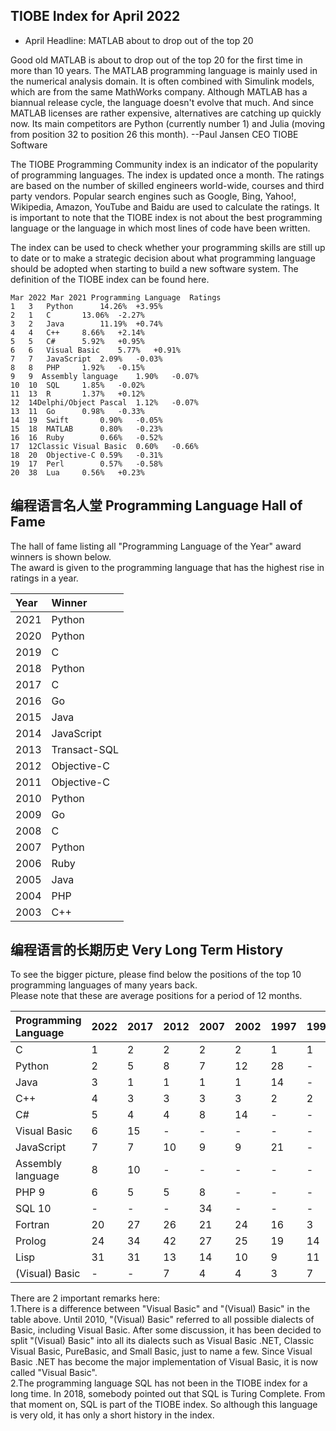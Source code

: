 ## TIOBE Index for April 2022
- April Headline: MATLAB about to drop out of the top 20  

 Good old MATLAB is about to drop out of the top 20 for the first time in more than 10 years. 
 The MATLAB programming language is mainly used in the numerical analysis domain. It is often combined with Simulink models, which are from the same MathWorks company. 
 Although MATLAB has a biannual release cycle, the language doesn't evolve that much. And since MATLAB licenses are rather expensive, alternatives are catching up quickly now. 
 Its main competitors are Python (currently number 1) and Julia (moving from position 32 to position 26 this month). --Paul Jansen CEO TIOBE Software  

The TIOBE Programming Community index is an indicator of the popularity of programming languages. 
The index is updated once a month. The ratings are based on the number of skilled engineers world-wide, courses and third party vendors. 
Popular search engines such as Google, Bing, Yahoo!, Wikipedia, Amazon, YouTube and Baidu are used to calculate the ratings. 
It is important to note that the TIOBE index is not about the best programming language or the language in which most lines of code have been written.  

The index can be used to check whether your programming skills are still up to date or to make a strategic decision about what programming language should be adopted when starting to build a new software system. The definition of the TIOBE index can be found here.   

```
Mar 2022 Mar 2021 Programming Language 	Ratings 	
1	3	Python		14.26%	+3.95%
2	1	C		13.06%	-2.27%
3	2	Java		11.19%	+0.74%
4	4	C++		8.66%	+2.14%
5	5	C#		5.92%	+0.95%
6	6	Visual Basic	5.77%	+0.91%
7	7	JavaScript	2.09%	-0.03%
8	8	PHP		1.92%	-0.15%
9	9  Assembly language	1.90%	-0.07%
10	10	SQL		1.85%	-0.02%
11	13	R		1.37%	+0.12%
12	14Delphi/Object Pascal	1.12%	-0.07%
13	11	Go		0.98%	-0.33%
14	19	Swift		0.90%	-0.05%
15	18	MATLAB		0.80%	-0.23%
16	16	Ruby		0.66%	-0.52%
17	12Classic Visual Basic	0.60%	-0.66%
18	20	Objective-C	0.59%	-0.31%
19	17	Perl		0.57%	-0.58%
20	38	Lua		0.56%	+0.23%
```

## 编程语言名人堂 Programming Language Hall of Fame  

The hall of fame listing all "Programming Language of the Year" award winners is shown below.   
The award is given to the programming language that has the highest rise in ratings in a year.   


|Year|	Winner|
|:----|:----|
|2021|	Python
|2020|	Python
|2019|	C
|2018|	Python
|2017|	C
|2016|	Go
|2015|	Java
|2014|	JavaScript
|2013|	Transact-SQL
|2012|	Objective-C
|2011|	Objective-C
|2010|	Python
|2009|	Go
|2008|	C
|2007|	Python
|2006|	Ruby
|2005|	Java
|2004|	PHP
|2003|	C++

## 编程语言的长期历史 Very Long Term History
To see the bigger picture, please find below the positions of the top 10 programming languages of many years back.   
Please note that these are average positions for a period of 12 months.  

|Programming Language|	2022|	2017|	2012|	2007|	2002|	1997|	1992|	1987|
|:----|:----|:----|:----|:----|:----|:----|:----|:----|
|		C|	1|	2|	2|	2|	2|	1|	1|	1
|		Python|	2|	5|	8|	7|	12|	28|	-|	-
|		Java|	3|	1|	1|	1|	1|	14|	-|	-
|		C++|	4|	3|	3|	3|	3|	2|	2|	4
|		C#|	5|	4|	4|	8|	14|	-|	-|	-
|	Visual Basic|	6|	15|	-|	-|	-|	-|	-|	-
|	JavaScript|	7|	7|	10|	9|	9|	21|	-|	-
|Assembly language|	8|	10|	-|	-|	-|	-|	-|	-
|		PHP	9|	6|	5|	5|	8|	-|	-|	-
|		SQL	10|	-|	-|	-|	34|	-|	-|	-
|		Fortran|	20|	27|	26|	21|	24|	16|	3|	7
|		Prolog|	24|	34|	42|	27|	25|	19|	14|	3
|		Lisp|	31|	31|	13|	14|	10|	9|	11|	2
|	(Visual) Basic|	-|	-|	7|	4|	4|	3|	7|	5

There are 2 important remarks here:  
    1.There is a difference between "Visual Basic" and "(Visual) Basic" in the table above. Until 2010, "(Visual) Basic" referred to all possible dialects of Basic, including Visual Basic. After some discussion, it has been decided to split "(Visual) Basic" into all its dialects such as Visual Basic .NET, Classic Visual Basic, PureBasic, and Small Basic, just to name a few. Since Visual Basic .NET has become the major implementation of Visual Basic, it is now called "Visual Basic".  
    2.The programming language SQL has not been in the TIOBE index for a long time. In 2018, somebody pointed out that SQL is Turing Complete. From that moment on, SQL is part of the TIOBE index. So although this language is very old, it has only a short history in the index.  
